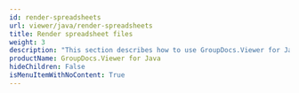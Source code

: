 ```yaml
---
id: render-spreadsheets
url: viewer/java/render-spreadsheets
title: Render spreadsheet files
weight: 3
description: "This section describes how to use GroupDocs.Viewer for Java to convert spreadsheet files to PDF, HTML, PNG, and JPEG formats."
productName: GroupDocs.Viewer for Java
hideChildren: False
isMenuItemWithNoContent: True
---
```

